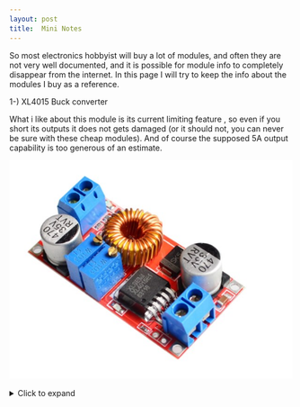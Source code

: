 ```yaml
---
layout: post
title:  Mini Notes
---
```


So most electronics hobbyist will buy a lot of modules, and often they are not very well documented, and it is possible for module info to completely disappear from the internet. In this page I will try to keep the info about the modules I buy as a reference.

1-) XL4015 Buck converter

What i like about this module is its current limiting feature , so even if you short its outputs it does not gets damaged (or it should not, you can never be sure with these cheap modules). And of course the supposed 5A output capability is too generous of an estimate.

![xl4015e1](/assets/xl4015e1.jpg)

<details>
    <summary>Click to expand</summary>
    
 Input voltage: 4-38V
Output voltage: 1.25-36V continuously adjustable
Output current: adjustable, maximum 5A
Output Power: 75W maximum
Working temperature: -40 to + 85 degrees
Operating frequency: 180KHz
Conversion efficiency: up to 96%
Short circuit protection: Yes (limit current 8A)
Overtemperature protection: (automatically shut off the output after overtemperature)
Input reverse polarity protection: None, (if necessary, please enter the string into the high current diode)
Installation: four 3mm screws
Module dimensions: length 51mm width 26mm height 15mm
Weight: 23g 

</details>

